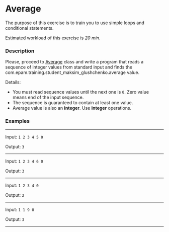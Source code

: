 # Average

The purpose of this exercise is to train you to use simple loops and conditional statements.

Estimated workload of this exercise is _20 min_.

### Description

Please, proceed to [Average](src/main/java/com/epam/rd/autotasks/Average.java) class
and write a program that reads a sequence of integer values from standard input and finds the com.epam.training.student_maksim_glushchenko.average value.

Details:

- You must read sequence values until the next one is `0`. Zero value means end of the input sequence.
- The sequence is guaranteed to contain at least one value.
- Average value is also an **integer**. Use **integer** operations.

### Examples

---
Input: `1 2 3 4 5 0`

Output: `3`

---
Input: `1 2 3 4 6 0`

Output: `3`

---
Input: `1 2 3 4 0 `

Output: `2`

---
Input: `1 1 9 0`

Output: `3`

---
